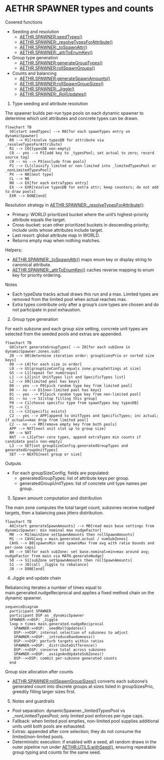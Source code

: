 # AETHR SPAWNER types and counts

Covered functions
- Seeding and resolution
  - [AETHR.SPAWNER:seedTypes()](dev/SPAWNER.lua:1804)
  - [AETHR.SPAWNER:_resolveTypesForAttribute()](dev/SPAWNER.lua:1748)
  - [AETHR.SPAWNER:_toSpawnAttr()](dev/SPAWNER.lua:1712)
  - [AETHR.SPAWNER:_attrToEnumKey()](dev/SPAWNER.lua:1721)
- Group type generation
  - [AETHR.SPAWNER:generateGroupTypes()](dev/SPAWNER.lua:1600)
  - [AETHR.SPAWNER:rollSpawnGroups()](dev/SPAWNER.lua:1588)
- Counts and balancing
  - [AETHR.SPAWNER:generateSpawnAmounts()](dev/SPAWNER.lua:1918)
  - [AETHR.SPAWNER:rollSpawnGroupSizes()](dev/SPAWNER.lua:1876)
  - [AETHR.SPAWNER:_Jiggle()](dev/SPAWNER.lua:1978)
  - [AETHR.SPAWNER:_RollUpdates()](dev/SPAWNER.lua:2002)

1. Type seeding and attribute resolution

The spawner builds per-run type pools on each dynamic spawner to determine which unit attributes and concrete types can be drawn.

```mermaid
flowchart TB
  S0[start seedTypes] --> R0[for each spawnTypes entry on dynamicSpawner]
  R0 --> R1[resolve typesDB for attribute via _resolveTypesForAttribute]
  R1 --> C0{typesDB non-empty}
  C0 -- yes --> P1[add key to _typesPool; set actual to zero; record source tag]
  C0 -- no --> PX[exclude from pools]
  P1 --> CL[classify limited or non-limited into _limitedTypesPool or _nonLimitedTypesPool]
  PX --> N0[next type]
  CL --> N0
  N0 --> EX[for each extraTypes entry]
  EX --> EXR[resolve typesDB for extra attr; keep counters; do not add to draw pools]
  EXR --> DONE[end]
```

Resolution strategy in [AETHR.SPAWNER:_resolveTypesForAttribute()](dev/SPAWNER.lua:1748):
- Primary: WORLD prioritized bucket where the unit’s highest-priority attribute equals the target.
- Cross-bucket: scan other prioritized buckets in descending priority; include units whose attributes include target.
- Last resort: global attribute map in WORLD.
- Returns empty map when nothing matches.

Helpers:
- [AETHR.SPAWNER:_toSpawnAttr()](dev/SPAWNER.lua:1712) maps enum key or display string to canonical attribute.
- [AETHR.SPAWNER:_attrToEnumKey()](dev/SPAWNER.lua:1721) caches reverse mapping to enum key for priority ordering.

Notes
- Each typeData tracks actual draws this run and a max. Limited types are removed from the limited pool when actual reaches max.
- Extra types contribute only after a group’s core types are chosen and do not participate in pool exhaustion.

2. Group type generation

For each subzone and each group size setting, concrete unit types are selected from the seeded pools and extras are appended.

```mermaid
flowchart TB
  G0[start generateGroupTypes] --> Z0[for each subZone in dynamicSpawner.zones.sub]
  Z0 --> O0[determine iteration order: groupSizesPrio or sorted size keys]
  O0 --> L0[for each size in order]
  L0 --> GS[groupSizeConfig equals zone.groupSettings at size]
  GS --> L1[repeat for numGroups]
  L1 --> L2[init UnitTypes list and SpecificTypes list]
  L2 --> D0{limited pool has keys}
  D0 -- yes --> P0[pick random type key from limited pool]
  D0 -- no --> D1{non-limited pool has keys}
  D1 -- yes --> P1[pick random type key from non-limited pool]
  D1 -- no --> S1[stop filling this group]
  P0 --> C1[choose specific type from spawnTypes key typesDB]
  P1 --> C1
  C1 --> C2{specific exists}
  C2 -- yes --> APP[append to UnitTypes and SpecificTypes; inc actual; if actual==max drop from limited pool]
  C2 -- no --> RM[remove empty key from both pools]
  APP --> NXT[next unit slot up to group size]
  RM --> NXT
  NXT --> L3[after core types, append extraTypes min counts if candidate pools non-empty]
  L3 --> SET[set groupSizeConfig.generatedGroupTypes and generatedGroupUnitTypes]
  SET --> NEXTG[next group or size]
```

Outputs
- For each groupSizeConfig, fields are populated:
  - generatedGroupTypes: list of attribute keys per group.
  - generatedGroupUnitTypes: list of concrete unit type names per group.

3. Spawn amount computation and distribution

The main zone computes the total target count, subzones receive nudged targets, then a balancing pass jitters distribution.

```mermaid
flowchart TB
  A0[start generateSpawnAmounts] --> M0[read main base settings from dynamicSpawner: min nominal max nudgeFactor]
  M0 --> M1[mainZone setSpawnAmounts then rollSpawnAmounts]
  M1 --> CAVG[avg = main.generated.actual / numSubZones]
  CAVG --> B0[spawnsMin and spawnsMax from avg with ratio bounds and per-zone caps]
  B0 --> S0[for each subZone: set base.nominal=min=max around avg; nudgeFactor from main via MATH.generateNudge]
  S0 --> S1[subZone setSpawnAmounts then rollSpawnAmounts]
  S1 --> J0[call _Jiggle to rebalance]
  J0 --> DONE[end]
```

4. Jiggle and update chain

Rebalancing iterates a number of times equal to main.generated.nudgeReciprocal and applies a fixed method chain on the dynamic spawner.

```mermaid
sequenceDiagram
  participant SPAWNER
  participant DSP as _dynamicSpawner
  SPAWNER->>DSP: _Jiggle
  loop n times main.generated.nudgeReciprocal
    SPAWNER->>DSP: _seedRollUpdates()
    DSP-->>DSP: internal selection of subzones to adjust
    SPAWNER->>DSP: _introduceRandomness()
    DSP-->>DSP: perturb targets within ratios
    SPAWNER->>DSP: _distributeDifference()
    DSP-->>DSP: conserve total across subzones
    SPAWNER->>DSP: _assignAndUpdateSubZones()
    DSP-->>DSP: commit per-subzone generated counts
  end
```

Group size allocation after counts
- [AETHR.SPAWNER:rollSpawnGroupSizes()](dev/SPAWNER.lua:1876) converts each subzone’s generated count into discrete groups at sizes listed in groupSizesPrio, greedily filling larger sizes first.

5. Notes and guardrails

- Pool separation: dynamicSpawner._limitedTypesPool vs _nonLimitedTypesPool; only limited pool enforces per-type caps.
- Fallback: when limited pool empties, non-limited pool supplies additional units until both pools are exhausted.
- Extras: appended after core selection; they do not consume the limited/non-limited pools.
- Deterministic execution: if enabled with a seed, all random draws in the outer pipeline run under [AETHR.UTILS:withSeed()](dev/UTILS.lua:242), ensuring repeatable group typing and counts for the same seed.